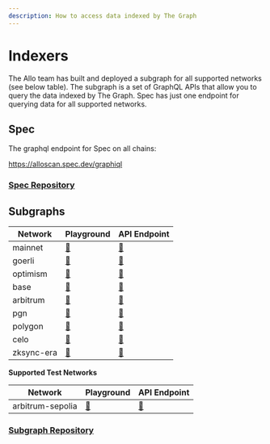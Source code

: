 ```yaml
---
description: How to access data indexed by The Graph
---
```


# Indexers

The Allo team has built and deployed a subgraph for all supported networks (see below table). The subgraph is a set of GraphQL APIs that allow you to query the data indexed by The Graph. Spec has just one endpoint for querying data for all supported networks.

## Spec

The graphql endpoint for Spec on all chains:

https://alloscan.spec.dev/graphiql

### [Spec Repository](https://github.com/allo-protocol/allo-v2-spec)



## Subgraphs


| Network         | Playground | API Endpoint |
|-----------------|------------|--------------|
| mainnet         | [🔗](https://thegraph.com/explorer/subgraph/allo-protocol/allo-v2-mainnet) | [🔗](https://api.thegraph.com/subgraphs/name/allo-protocol/allo-v2-mainnet) |
| goerli          | [🔗](https://thegraph.com/explorer/subgraph/allo-protocol/allo-v2-goerli) | [🔗](https://api.thegraph.com/subgraphs/name/allo-protocol/allo-v2-goerli) |
| optimism        | [🔗](https://thegraph.com/explorer/subgraph/allo-protocol/allo-v2-optimism) | [🔗](https://api.thegraph.com/subgraphs/name/allo-protocol/allo-v2-optimism) |
| base            | [🔗](https://thegraph.com/explorer/subgraph/allo-protocol/allo-v2-base) | [🔗](https://api.thegraph.com/subgraphs/name/allo-protocol/allo-v2-base) |
| arbitrum        | [🔗](https://thegraph.com/explorer/subgraph/allo-protocol/allo-v2-arbitrum) | [🔗](https://api.thegraph.com/subgraphs/name/allo-protocol/allo-v2-arbitrum) |
| pgn             | [🔗](todo) | [🔗](todo) |
| polygon         | [🔗](https://thegraph.com/explorer/subgraph/allo-protocol/allo-v2-polygon) | [🔗](https://api.thegraph.com/subgraphs/name/allo-protocol/allo-v2-polygon) |
| celo            | [🔗](https://thegraph.com/explorer/subgraph/allo-protocol/allo-v2-celo) | [🔗](https://api.thegraph.com/subgraphs/name/allo-protocol/allo-v2-celo) |
| zksync-era      | [🔗](https://thegraph.com/explorer/subgraph/allo-protocol/allo-v2-zksync-era) | [🔗](https://api.thegraph.com/subgraphs/name/allo-protocol/allo-v2-zksync-era) |

**Supported Test Networks**

| Network         | Playground | API Endpoint |
|-----------------|------------|--------------|
| arbitrum-sepolia| [🔗](https://thegraph.com/explorer/subgraph/allo-protocol/allo-v2-arbitrum-sepolia) | [🔗](https://api.thegraph.com/subgraphs/name/allo-protocol/allo-v2-arbitrum-sepolia) |


### [Subgraph Repository]()